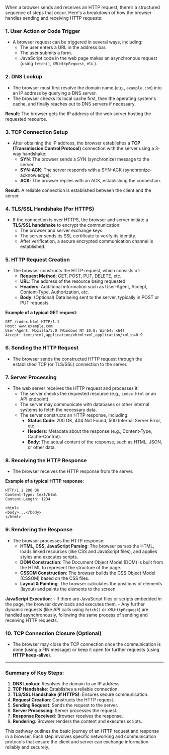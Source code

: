 When a browser sends and receives an HTTP request, there’s a structured sequence of steps that occur. Here's a breakdown of how the browser handles sending and receiving HTTP requests:

### 1. **User Action or Code Trigger**
   - A browser request can be triggered in several ways, including:
     - The user enters a URL in the address bar.
     - The user submits a form.
     - JavaScript code in the web page makes an asynchronous request (using `fetch()`, `XMLHttpRequest`, etc.).

### 2. **DNS Lookup**
   - The browser must first resolve the domain name (e.g., `example.com`) into an IP address by querying a DNS server.
   - The browser checks its local cache first, then the operating system's cache, and finally reaches out to DNS servers if necessary.
   
   **Result**: The browser gets the IP address of the web server hosting the requested resource.

### 3. **TCP Connection Setup**
   - After obtaining the IP address, the browser establishes a **TCP (Transmission Control Protocol)** connection with the server using a 3-way handshake:
     - **SYN**: The browser sends a SYN (synchronize) message to the server.
     - **SYN-ACK**: The server responds with a SYN-ACK (synchronize-acknowledge).
     - **ACK**: The browser replies with an ACK, establishing the connection.
   
   **Result**: A reliable connection is established between the client and the server.

### 4. **TLS/SSL Handshake (For HTTPS)**
   - If the connection is over HTTPS, the browser and server initiate a **TLS/SSL handshake** to encrypt the communication:
     - The browser and server exchange keys.
     - The server sends its SSL certificate to verify its identity.
     - After verification, a secure encrypted communication channel is established.

### 5. **HTTP Request Creation**
   - The browser constructs the HTTP request, which consists of:
     - **Request Method**: GET, POST, PUT, DELETE, etc.
     - **URL**: The address of the resource being requested.
     - **Headers**: Additional information such as User-Agent, Accept, Content-Type, Authorization, etc.
     - **Body**: (Optional) Data being sent to the server, typically in POST or PUT requests.

   **Example of a typical GET request**:
   ```plaintext
   GET /index.html HTTP/1.1
   Host: www.example.com
   User-Agent: Mozilla/5.0 (Windows NT 10.0; Win64; x64)
   Accept: text/html,application/xhtml+xml,application/xml;q=0.9
   ```

### 6. **Sending the HTTP Request**
   - The browser sends the constructed HTTP request through the established TCP (or TLS/SSL) connection to the server.

### 7. **Server Processing**
   - The web server receives the HTTP request and processes it:
     - The server checks the requested resource (e.g., `index.html` or an API endpoint).
     - The server may communicate with databases or other internal systems to fetch the necessary data.
     - The server constructs an HTTP response, including:
       - **Status Code**: 200 OK, 404 Not Found, 500 Internal Server Error, etc.
       - **Headers**: Metadata about the response (e.g., Content-Type, Cache-Control).
       - **Body**: The actual content of the response, such as HTML, JSON, or other data.

### 8. **Receiving the HTTP Response**
   - The browser receives the HTTP response from the server.

   **Example of a typical HTTP response**:
   ```plaintext
   HTTP/1.1 200 OK
   Content-Type: text/html
   Content-Length: 1234

   <html>
   <body>...</body>
   </html>
   ```

### 9. **Rendering the Response**
   - The browser processes the HTTP response:
     - **HTML, CSS, JavaScript Parsing**: The browser parses the HTML, loads linked resources (like CSS and JavaScript files), and applies styles and executes scripts.
     - **DOM Construction**: The Document Object Model (DOM) is built from the HTML to represent the structure of the page.
     - **CSSOM Construction**: The browser builds the CSS Object Model (CSSOM) based on the CSS files.
     - **Layout & Painting**: The browser calculates the positions of elements (layout) and paints the elements to the screen.
   
   **JavaScript Execution**:
     - If there are JavaScript files or scripts embedded in the page, the browser downloads and executes them.
     - Any further dynamic requests (like API calls using `fetch()` or `XMLHttpRequest`) are handled asynchronously, following the same process of sending and receiving HTTP requests.

### 10. **TCP Connection Closure (Optional)**
   - The browser may close the TCP connection once the communication is done (using a FIN message) or keep it open for further requests (using **HTTP keep-alive**).

---

### Summary of Key Steps:
1. **DNS Lookup**: Resolves the domain to an IP address.
2. **TCP Handshake**: Establishes a reliable connection.
3. **TLS/SSL Handshake (if HTTPS)**: Ensures secure communication.
4. **Request Creation**: Constructs the HTTP request.
5. **Sending Request**: Sends the request to the server.
6. **Server Processing**: Server processes the request.
7. **Response Received**: Browser receives the response.
8. **Rendering**: Browser renders the content and executes scripts.

This pathway outlines the basic journey of an HTTP request and response in a browser. Each step involves specific networking and communication protocols that ensure the client and server can exchange information reliably and securely.
